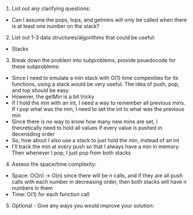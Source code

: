 1. List out any clarifying questions:
- Can I assume the pops, tops, and getmins will only be called when there is at least one number on the stack?

2. List out 1-3 data structures/algorithms that could be useful:
- Stacks

3. Break down the problem into subproblems, provide psuedocode for these subproblems:
- Since I need to emulate a min stack with O(1) time compexities for its functions, using a stack would be very useful. The idea of push, pop, and top should be easy. 
- However, the getMin is a bit tricky
- If I hold the min with an int, I need a way to remember all previous mins. If I pop what was the min, I need to set the int to what was the previous min
- Since there is no way to know how many new mins are set, I theoretically need to hold all values if every value is pushed in decensding order
- So, how about I also use a stack to just hold the min, instead of an int 
- I'll track the min at every push so that I always have a min in memory. Then whenever I pop, I just pop from both stacks 

4. Assess the space/time complexity:
- Space: O(2n) -> O(n) since there will be n calls, and if they are all push calls with each number in decreasing order, then both stacks will have n numbers in them
- Time: O(1) for each function call

5. Optional - Give any ways you would improve your solution: